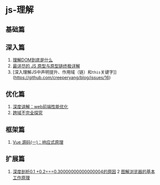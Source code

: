 # js-理解

## 基础篇

## 深入篇
1. [理解DOM到底是什么](https://juejin.im/post/5c01e2b051882518eb1f785a)
2. [最详尽的 JS 原型与原型链终极详解](https://www.jianshu.com/p/dee9f8b14771)
3. [深入理解JS中声明提升、作用域（链）和`this`关键字]](https://github.com/creeperyang/blog/issues/16)
## 优化篇
1. [深度讲解：web前端性能优化](https://juejin.im/post/5c011e0c5188252ea66afdfa)
2. [跨域不完全探究](https://juejin.im/post/5c03c26d51882556782cc007)

## 框架篇
1. [Vue 源码(一)：响应式原理](https://juejin.im/post/5c03a7446fb9a049e65ffe99)

## 扩展篇
1. [深度剖析0.1 +0.2===0.30000000000000004的原因](https://juejin.im/post/5c023084f265da613e21fb54)
2  [图解浏览器的基本工作原理](https://zhuanlan.zhihu.com/p/47407398)
